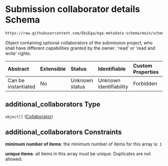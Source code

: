 # Submission collaborator details Schema

```txt
https://raw.githubusercontent.com/EbiEga/ega-metadata-schema/main/schemas/EGA.submission.json#/properties/additional_collaborators
```

Object containing optional collaborators of the submission project, who shall have different capabilities granted by the owner: 'read' or 'read and write' rights.

| Abstract            | Extensible | Status         | Identifiable            | Custom Properties | Additional Properties | Access Restrictions | Defined In                                                                           |
| :------------------ | :--------- | :------------- | :---------------------- | :---------------- | :-------------------- | :------------------ | :----------------------------------------------------------------------------------- |
| Can be instantiated | No         | Unknown status | Unknown identifiability | Forbidden         | Forbidden             | none                | [EGA.submission.json\*](../../../schemas/EGA.submission.json "open original schema") |

## additional\_collaborators Type

`object[]` ([Collaborator](ega-19-properties-submission-collaborator-details-collaborator.md))

## additional\_collaborators Constraints

**minimum number of items**: the minimum number of items for this array is: `1`

**unique items**: all items in this array must be unique. Duplicates are not allowed.
